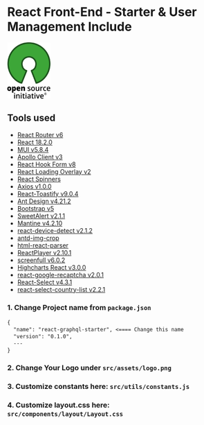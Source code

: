 # React Front-End - Starter & User Management Include

<img src="https://github.com/joramkimata/admin-react-graphql-starter/blob/main/public/logo_front.png" alt="Open Source" width="100"/>

## Tools used

- [React Router v6](https://reactrouter.com/docs/en/v6/getting-started/overview)
- [React 18.2.0](https://github.com/facebook/react/blob/main/CHANGELOG.md#1820-june-14-2022)
- [MUI v5.8.4](https://github.com/mui/material-ui/tree/v5.8.4)
- [Apollo Client v3](https://github.com/apollographql/apollo-client/tree/v3.7.0-beta.5)
- [React Hook Form v8](https://github.com/react-hook-form/react-hook-form/tree/v8.0.0-alpha.4)
- [React Loading Overlay v2](https://github.com/achmadk/react-loading-overlay-ts/tree/v2.0.0)
- [React Spinners](https://github.com/davidhu2000/react-spinners/tree/0.12.0)
- [Axios v1.0.0](https://github.com/axios/axios/tree/v1.0.0-alpha.1)
- [React-Toastify v9.0.4](https://github.com/fkhadra/react-toastify/tree/v9.0.4)
- [Ant Design v4.21.2](https://github.com/ant-design/ant-design/tree/4.21.2)
- [Bootstrap v5](https://github.com/twbs/bootstrap/tree/v5.2.0-beta1)
- [SweetAlert v2.1.1](https://github.com/t4t5/sweetalert/tree/v2.1.1)
- [Mantine v4.2.10](https://github.com/mantinedev/mantine/tree/4.2.10)
- [react-device-detect v2.1.2](https://github.com/duskload/react-device-detect/tree/v2.1.2)
- [antd-img-crop](https://github.com/nanxiaobei/antd-img-crop)
- [html-react-parser](https://github.com/remarkablemark/html-react-parser/tree/v2.0.0)
- [ReactPlayer v2.10.1](https://github.com/CookPete/react-player/tree/v2.10.1)
- [screenfull v6.0.2](https://github.com/sindresorhus/screenfull/tree/v6.0.2)
- [Highcharts React v3.0.0](https://github.com/highcharts/highcharts-react/tree/v3.0.0)
- [react-google-recaptcha v2.0.1](https://github.com/dozoisch/react-google-recaptcha/tree/v2.0.1)
- [React-Select v4.3.1](https://github.com/jedwatson/react-select/tree/v4.3.1)
- [react-select-country-list v2.2.1](https://github.com/Chun-Lin/react-select-country-list/tree/2.2.1)

### 1. Change Project name from `package.json`

```
{
  "name": "react-graphql-starter", <==== Change this name
  "version": "0.1.0",
  ---
}
```

### 2. Change Your Logo under `src/assets/logo.png`

### 3. Customize constants here: `src/utils/constants.js`

### 4. Customize layout.css here: `src/components/layout/Layout.css`
